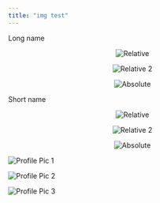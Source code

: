 ```yaml
---
title: "img test"
---
```


Long name
<center>

![Relative](/assets/img/ecofall/unnamed-chunk-2-1.png)

</center>

<center>

![Relative 2](../assets/img/ecofall/unnamed-chunk-2-1.png)

</center>

<center>

![Absolute](https://hanbin973.github.io/assets/img/ecofall/unnamed-chunk-2-1.png)

</center>

Short name
<center>

![Relative](/assets/img/ecofall/portfolio.png)

</center>

<center>

![Relative 2](../assets/img/ecofall/portfolio.png)

</center>

<center>

![Absolute](https://hanbin973.github.io/assets/img/ecofall/portfolio.png)

</center>

![Profile Pic 1](/assets/img/ecofall/portfolio.png)

![Profile Pic 2](/assets/img/portfolio.png)

![Profile Pic 3](/assets/portfolio.png)



